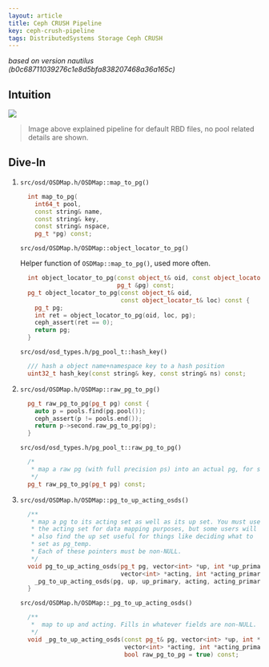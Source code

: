 ```yaml
---
layout: article
title: Ceph CRUSH Pipeline
key: ceph-crush-pipeline
tags: DistributedSystems Storage Ceph CRUSH
---
```


<!-- more -->

_based on version nautilus (b0c68711039276c1e8d5bfa838207468a36a165c)_


## Intuition

![](https://blog-10039692.file.myqcloud.com/1510039997413_2100_1510040043286.jpg)

> Image above explained pipeline for default RBD files, no pool related details are shown.


## Dive-In

1.  `src/osd/OSDMap.h/OSDMap::map_to_pg()`

    ```c++
      int map_to_pg(
        int64_t pool,
        const string& name,
        const string& key,
        const string& nspace,
        pg_t *pg) const;
    ```

    `src/osd/OSDMap.h/OSDMap::object_locator_to_pg()`

    Helper function of `OSDMap::map_to_pg()`, used more often.

    ```c++
      int object_locator_to_pg(const object_t& oid, const object_locator_t& loc,
                               pg_t &pg) const;
      pg_t object_locator_to_pg(const object_t& oid,
                                const object_locator_t& loc) const {
        pg_t pg;
        int ret = object_locator_to_pg(oid, loc, pg);
        ceph_assert(ret == 0);
        return pg;
      }
    ```

    `src/osd/osd_types.h/pg_pool_t::hash_key()`

    ```c++
      /// hash a object name+namespace key to a hash position
      uint32_t hash_key(const string& key, const string& ns) const;
    ```

2. `src/osd/OSDMap.h/OSDMap::raw_pg_to_pg()`

    ```c++
      pg_t raw_pg_to_pg(pg_t pg) const {
        auto p = pools.find(pg.pool());
        ceph_assert(p != pools.end());
        return p->second.raw_pg_to_pg(pg);
      }
    ```

   `src/osd/osd_types.h/pg_pool_t::raw_pg_to_pg()`

    ```c++
      /*
       * map a raw pg (with full precision ps) into an actual pg, for storage
       */
      pg_t raw_pg_to_pg(pg_t pg) const;
    ```

3. `src/osd/OSDMap.h/OSDMap::pg_to_up_acting_osds()`

    ```c++
      /**
       * map a pg to its acting set as well as its up set. You must use
       * the acting set for data mapping purposes, but some users will
       * also find the up set useful for things like deciding what to
       * set as pg_temp.
       * Each of these pointers must be non-NULL.
       */
      void pg_to_up_acting_osds(pg_t pg, vector<int> *up, int *up_primary,
                                vector<int> *acting, int *acting_primary) const {
        _pg_to_up_acting_osds(pg, up, up_primary, acting, acting_primary);
      }
    ```

    `src/osd/OSDMap.h/OSDMap::_pg_to_up_acting_osds()`

    ```c++
      /**
       *  map to up and acting. Fills in whatever fields are non-NULL.
       */
      void _pg_to_up_acting_osds(const pg_t& pg, vector<int> *up, int *up_primary,
                                 vector<int> *acting, int *acting_primary,
                                 bool raw_pg_to_pg = true) const;
    ```
